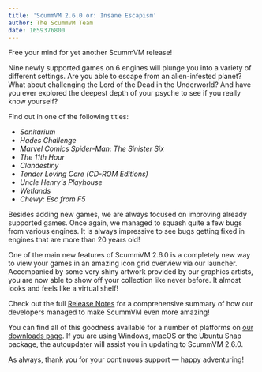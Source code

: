 ```yaml
---
title: 'ScummVM 2.6.0 or: Insane Escapism'
author: The ScummVM Team
date: 1659376800
---
```


Free your mind for yet another ScummVM release!

Nine newly supported games on 6 engines will plunge you into a variety of different settings. Are you able to escape from an alien-infested planet? What about challenging the Lord of the Dead in the Underworld? And have you ever explored the deepest depth of your psyche to see if you really know yourself?

Find out in one of the following titles:

* *Sanitarium*
* *Hades Challenge*
* *Marvel Comics Spider-Man: The Sinister Six*
* *The 11th Hour*
* *Clandestiny*
* *Tender Loving Care (CD-ROM Editions)*
* *Uncle Henry's Playhouse*
* *Wetlands*
* *Chewy: Esc from F5*

Besides adding new games, we are always focused on improving already supported games. Once again, we managed to squash quite a few bugs from various engines. It is always impressive to see bugs getting fixed in engines that are more than 20 years old!

One of the main new features of ScummVM 2.6.0 is a completely new way to view your games in an amazing icon grid overview via our launcher. Accompanied by some very shiny artwork provided by our graphics artists, you are now able to show off your collection like never before. It almost looks and feels like a virtual shelf!

Check out the full [Release Notes](https://downloads.scummvm.org/frs/scummvm/2.6.0/ReleaseNotes.html) for a comprehensive summary of how our developers managed to make ScummVM even more amazing!

You can find all of this goodness available for a number of platforms on [our downloads page](https://www.scummvm.org/downloads/). If you are using Windows, macOS or the Ubuntu Snap package, the autoupdater will assist you in updating to ScummVM 2.6.0.

As always, thank you for your continuous support — happy adventuring!
